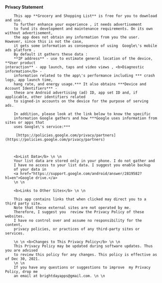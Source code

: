  **Privacy Statement**

        This app **Grocery and Shopping List** is free for you to download and use.
        To further enhance your experience , it needs advertisement
        to fund its development and maintenance requirements. On its own without advertisement,
        the app does not obtain any information from you the user. However, since this is not the case,
        it gets some information as consequence of using  Google\'s mobile ads platform .
        By default it gathers these data :
        **IP address** - use to estimate general location of the device, **User product
    interaction** - app launch, taps and video views , <b>Diagnostic information</b> -
        information related to the app\'s performance including *** crash logs, app launch time,
        hang rate, and energy usage.*** It also obtains ***Device and Account Identifiers*** -
        these are Android advertising (ad) ID, app set ID and, if applicable, other identifiers related
        to signed-in accounts on the device for the purpose of serving ads.

        In addition, please look at the link below to know the specific
        information Google gathers and how ***Google uses information from sites or apps that
        uses Google\'s service:***

         [https://policies.google.com/privacy/partners](https://policies.google.com/privacy/partners)
        


        <b>List Data</b> \n \n
        Your list data are stored only in your phone. I do not gather and
        I have no access to your list data. I suggest you enable backup
        of your data in
        <a href="https://support.google.com/android/answer/2819582?hl=en">Google drive.</a>
        \n \n

        <b>Links to Other Sites</b> \n \n

        This app contains links that when clicked may direct you to a third party site.
        Note that these external sites are not operated by me.
        Therefore, I suggest you  review the Privacy Policy of these websites.
        I have no control over and assume no responsibility for the content,
        privacy policies, or practices of any third-party sites or services.

        \n \n <b>Changes to This Privacy Policy</b> \n \n
        This Privacy Policy may be updated during software updates. Thus you are advised
        to review this policy for any changes. This policy is effective as of Dec 30, 2021.
        \n \n
        If you have any questions or suggestions to improve  my Privacy Policy, drop me
        an email at brightdayapps@gmail.com. \n \n

